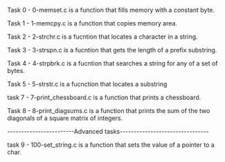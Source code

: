 
Task 0 - 0-memset.c is a function that fills memory with a constant byte.

Task 1 - 1-memcpy.c is a function that copies memory area.

Task 2 - 2-strchr.c is a fucntion that locates a character in a string.

Task 3 - 3-strspn.c is a fucntion that gets the length of a prefix substring.

Task 4 - 4-strpbrk.c is a fucntion that searches a string for any of a set of bytes.

Task 5 - 5-strstr.c is a fucnction that locates a substring

task 7 - 7-print_chessboard.c is a function that prints a chessboard.

Task 8 - 8-print_diagsums.c is a function that prints the sum of the two diagonals of a square matrix of integers.

------------------------Advanced tasks--------------------------------

task 9 - 100-set_string.c is a function that sets the value of a pointer to a char.
